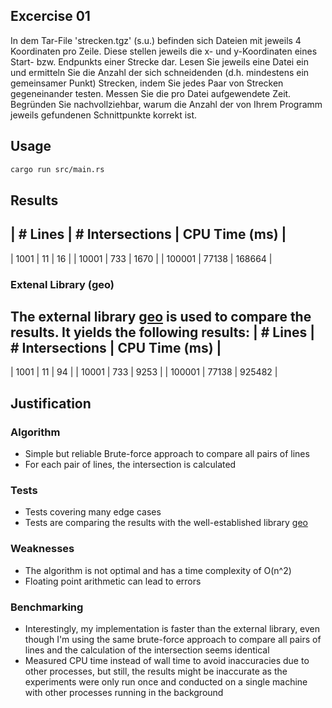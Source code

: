 ## Excercise 01
In dem Tar-File 'strecken.tgz' (s.u.) befinden sich Dateien mit jeweils 4 Koordinaten pro Zeile. Diese stellen jeweils die x- und y-Koordinaten eines Start- bzw. Endpunkts einer Strecke dar. Lesen Sie jeweils eine Datei ein und ermitteln Sie die Anzahl der sich schneidenden (d.h. mindestens ein gemeinsamer Punkt) Strecken, indem Sie jedes Paar von Strecken gegeneinander testen. Messen Sie die pro Datei aufgewendete Zeit. Begründen Sie nachvollziehbar, warum die Anzahl der von Ihrem Programm jeweils gefundenen Schnittpunkte korrekt ist.

## Usage
```bash
cargo run src/main.rs
```

## Results
| # Lines    | # Intersections  | CPU Time (ms) |
-------------------------------------------------
| 1001       | 11               | 16            |
| 10001      | 733              | 1670          |
| 100001     | 77138            | 168664        |

### Extenal Library (geo)
The external library [geo](https://crates.io/crates/geo) is used to compare the results.
It yields the following results:
| # Lines    | # Intersections  | CPU Time (ms) |
-------------------------------------------------
| 1001       | 11               | 94            |
| 10001      | 733              | 9253          |
| 100001     | 77138            | 925482        |

## Justification
### Algorithm
- Simple but reliable Brute-force approach to compare all pairs of lines
- For each pair of lines, the intersection is calculated

### Tests
- Tests covering many edge cases
- Tests are comparing the results with the well-established library [geo](https://crates.io/crates/geo)

### Weaknesses
- The algorithm is not optimal and has a time complexity of O(n^2)
- Floating point arithmetic can lead to errors  

### Benchmarking
- Interestingly, my implementation is faster than the external library, even though I'm using the same brute-force approach to compare all pairs of lines and the calculation of the intersection seems identical
- Measured CPU time instead of wall time to avoid inaccuracies due to other processes, but still, the results might be inaccurate as the experiments were only run once and conducted on a single machine with other processes running in the background
